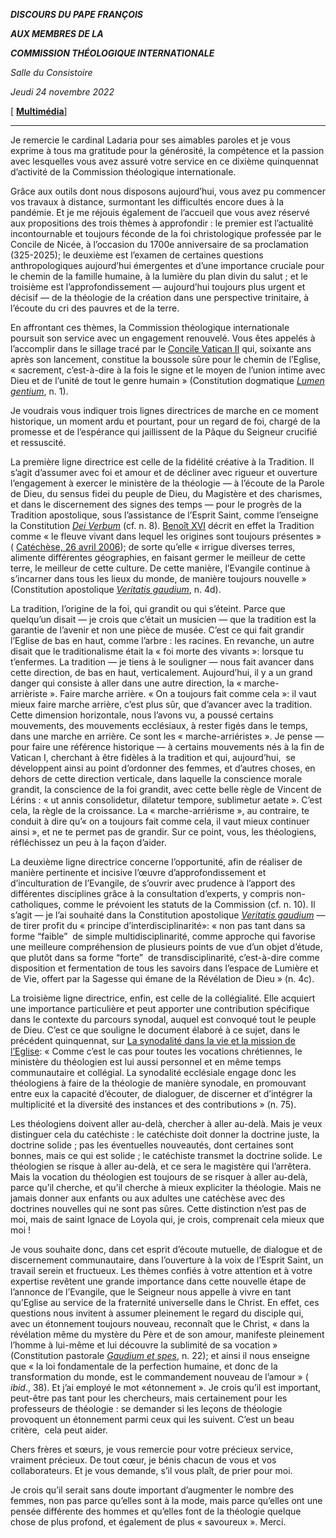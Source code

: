 ***DISCOURS DU PAPE FRANÇOIS***

***AUX MEMBRES DE LA***

***COMMISSION THÉOLOGIQUE INTERNATIONALE***

*Salle du Consistoire*

*Jeudi 24 novembre 2022*

[ **[Multimédia](http://w2.vatican.va/content/francesco/fr/events/event.dir.html/content/vaticanevents/fr/2022/11/24/cti.html)**]

_____________________________________

Je remercie le cardinal Ladaria pour ses aimables paroles et je vous exprime à tous ma gratitude pour la générosité, la compétence et la passion avec lesquelles vous avez assuré votre service en ce dixième quinquennat d’activité de la Commission théologique internationale.

Grâce aux outils dont nous disposons aujourd’hui, vous avez pu commencer vos travaux à distance, surmontant les difficultés encore dues à la pandémie. Et je me réjouis également de l’accueil que vous avez réservé aux propositions des trois thèmes à approfondir : le premier est l’actualité incontournable et toujours féconde de la foi christologique professée par le Concile de Nicée, à l’occasion du 1700e anniversaire de sa proclamation (325-2025); le deuxième est l’examen de certaines questions anthropologiques aujourd’hui émergentes et d’une importance cruciale pour le chemin de la famille humaine, à la lumière du plan divin du salut ; et le troisième est l’approfondissement — aujourd’hui toujours plus urgent et décisif — de la théologie de la création dans une perspective trinitaire, à l’écoute du cri des pauvres et de la terre.

En affrontant ces thèmes, la Commission théologique internationale poursuit son service avec un engagement renouvelé. Vous êtes appelés à l’accomplir dans le sillage tracé par le [Concile Vatican II](https://www.vatican.va/archive/hist_councils/ii_vatican_council/index_fr.htm) qui, soixante ans après son lancement, constitue la boussole sûre pour le chemin de l’Eglise, « sacrement, c’est-à-dire à la fois le signe et le moyen de l’union intime avec Dieu et de l’unité de tout le genre humain » (Constitution dogmatique *[Lumen gentium](https://www.vatican.va/archive/hist_councils/ii_vatican_council/documents/vat-ii_const_19641121_lumen-gentium_fr.html)*, n. 1).

Je voudrais vous indiquer trois lignes directrices de marche en ce moment historique, un moment ardu et pourtant, pour un regard de foi, chargé de la promesse et de l’espérance qui jaillissent de la Pâque du Seigneur crucifié et ressuscité.

La première ligne directrice est celle de la fidélité créative à la Tradition. Il s’agit d’assumer avec foi et amour et de décliner avec rigueur et ouverture l’engagement à exercer le ministère de la théologie — à l’écoute de la Parole de Dieu, du sensus fidei du peuple de Dieu, du Magistère et des charismes, et dans le discernement des signes des temps — pour le progrès de la Tradition apostolique, sous l’assistance de l’Esprit Saint, comme l’enseigne la Constitution *[Dei Verbum](https://www.vatican.va/archive/hist_councils/ii_vatican_council/documents/vat-ii_const_19651118_dei-verbum_fr.html)* (cf. n. 8). [Benoît XVI](https://www.vatican.va/content/benedict-xvi/fr.html) décrit en effet la Tradition comme « le fleuve vivant dans lequel les origines sont toujours présentes » ( [Catéchèse, 26 avril 2006](https://www.vatican.va/content/benedict-xvi/fr/audiences/2006/documents/hf_ben-xvi_aud_20060426.html)); de sorte qu’elle « irrigue diverses terres, alimente différentes géographies, en faisant germer le meilleur de cette terre, le meilleur de cette culture. De cette manière, l’Evangile continue à s’incarner dans tous les lieux du monde, de manière toujours nouvelle » (Constitution apostolique *[Veritatis gaudium](https://www.vatican.va/content/francesco/fr/apost_constitutions/documents/papa-francesco_costituzione-ap_20171208_veritatis-gaudium.html)*, n. 4d).

La tradition, l’origine de la foi, qui grandit ou qui s’éteint. Parce que quelqu’un disait — je crois que c’était un musicien — que la tradition est la garantie de l’avenir et non une pièce de musée. C’est ce qui fait grandir l’Eglise de bas en haut, comme l’arbre : les racines. En revanche, un autre disait que le traditionalisme était la « foi morte des vivants »: lorsque tu t’enfermes. La tradition — je tiens à le souligner — nous fait avancer dans cette direction, de bas en haut, verticalement. Aujourd’hui, il y a un grand danger qui consiste à aller dans une autre direction, la « marche-arrièriste ». Faire marche arrière. « On a toujours fait comme cela »: il vaut mieux faire marche arrière, c’est plus sûr, que d’avancer avec la tradition. Cette dimension horizontale, nous l’avons vu, a poussé certains mouvements, des mouvements ecclésiaux, à rester figés dans le temps, dans une marche en arrière. Ce sont les « marche-arriéristes ». Je pense — pour faire une référence historique — à certains mouvements nés à la fin de Vatican I, cherchant à être fidèles à la tradition et qui, aujourd’hui,  se développent ainsi au point d’ordonner des femmes, et d’autres choses, en dehors de cette direction verticale, dans laquelle la conscience morale grandit, la conscience de la foi grandit, avec cette belle règle de Vincent de Lérins : « ut annis consolidetur, dilatetur tempore, sublimetur aetate ». C’est cela, la règle de la croissance. La « marche-arriérisme », au contraire, te conduit à dire qu’« on a toujours fait comme cela, il vaut mieux continuer ainsi », et ne te permet pas de grandir. Sur ce point, vous, les théologiens, réfléchissez un peu à la façon d’aider.

La deuxième ligne directrice concerne l’opportunité, afin de réaliser de manière pertinente et incisive l’œuvre d’approfondissement et d’inculturation de l’Evangile, de s’ouvrir avec prudence à l’apport des différentes disciplines grâce à la consultation d’experts, y compris non-catholiques, comme le prévoient les statuts de la Commission (cf. n. 10). Il s’agit — je l’ai souhaité dans la Constitution apostolique *[Veritatis gaudium](https://www.vatican.va/content/francesco/fr/apost_constitutions/documents/papa-francesco_costituzione-ap_20171208_veritatis-gaudium.html)* — de tirer profit du « principe d’interdisciplinarité»: « non pas tant dans sa forme “faible”  de simple multidisciplinarité, comme approche qui favorise une meilleure compréhension de plusieurs points de vue d’un objet d’étude, que plutôt dans sa forme “forte”  de transdisciplinarité, c’est-à-dire comme disposition et fermentation de tous les savoirs dans l’espace de Lumière et de Vie, offert par la Sagesse qui émane de la Révélation de Dieu » (n. 4c).

La troisième ligne directrice, enfin, est celle de la collégialité. Elle acquiert une importance particulière et peut apporter une contribution spécifique dans le contexte du parcours synodal, auquel est convoqué tout le peuple de Dieu. C’est ce que souligne le document élaboré à ce sujet, dans le précédent quinquennat, sur [La synodalité dans la vie et la mission de l’Eglise](https://www.vatican.va/roman_curia/congregations/cfaith/cti_documents/rc_cti_20180302_sinodalita_fr.html): « Comme c’est le cas pour toutes les vocations chrétiennes, le ministère du théologien est lui aussi personnel et en même temps communautaire et collégial. La synodalité ecclésiale engage donc les théologiens à faire de la théologie de manière synodale, en promouvant entre eux la capacité d’écouter, de dialoguer, de discerner et d’intégrer la multiplicité et la diversité des instances et des contributions » (n. 75).

Les théologiens doivent aller au-delà, chercher à aller au-delà. Mais je veux distinguer cela du catéchiste : le catéchiste doit donner la doctrine juste, la doctrine solide ; pas les éventuelles nouveautés, dont certaines sont bonnes, mais ce qui est solide ; le catéchiste transmet la doctrine solide. Le théologien se risque à aller au-delà, et ce sera le magistère qui l’arrêtera. Mais la vocation du théologien est toujours de se risquer à aller au-delà, parce qu’il cherche, et qu’il cherche à mieux expliciter la théologie. Mais ne jamais donner aux enfants ou aux adultes une catéchèse avec des doctrines nouvelles qui ne sont pas sûres. Cette distinction n’est pas de moi, mais de saint Ignace de Loyola qui, je crois, comprenait cela mieux que moi !

Je vous souhaite donc, dans cet esprit d’écoute mutuelle, de dialogue et de discernement communautaire, dans l’ouverture à la voix de l’Esprit Saint, un travail serein et fructueux. Les thèmes confiés à votre attention et à votre expertise revêtent une grande importance dans cette nouvelle étape de l’annonce de l’Evangile, que le Seigneur nous appelle à vivre en tant qu’Eglise au service de la fraternité universelle dans le Christ. En effet, ces questions nous invitent à assumer pleinement le regard du disciple qui, avec un étonnement toujours nouveau, reconnaît que le Christ, « dans la révélation même du mystère du Père et de son amour, manifeste pleinement l’homme à lui-même et lui découvre la sublimité de sa vocation » (Constitution pastorale *[Gaudium et spes](https://www.vatican.va/archive/hist_councils/ii_vatican_council/documents/vat-ii_const_19651207_gaudium-et-spes_fr.html)*, n. 22); et ainsi il nous enseigne que « la loi fondamentale de la perfection humaine, et donc de la transformation du monde, est le commandement nouveau de l’amour » ( *ibid*., 38). Et j’ai employé le mot «étonnement ». Je crois qu’il est important, peut-être pas tant pour les chercheurs, mais certainement pour les professeurs de théologie : se demander si les leçons de théologie provoquent un étonnement parmi ceux qui les suivent. C’est un beau critère,  cela peut aider.

Chers frères et sœurs, je vous remercie pour votre précieux service, vraiment précieux. De tout cœur, je bénis chacun de vous et vos collaborateurs. Et je vous demande, s’il vous plaît, de prier pour moi.

Je crois qu’il serait sans doute important d’augmenter le nombre des femmes, non pas parce qu’elles sont à la mode, mais parce qu’elles ont une pensée différente des hommes et qu’elles font de la théologie quelque chose de plus profond, et également de plus « savoureux ». Merci.